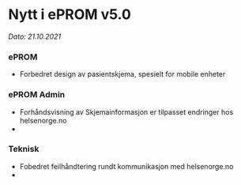 # Nytt i ePROM v5.0
*Dato: 21.10.2021*

### ePROM
* Forbedret design av pasientskjema, spesielt for mobile enheter

### ePROM Admin
* Forhåndsvisning av Skjemainformasjon er tilpasset endringer hos helsenorge.no
* 

### Teknisk
* Fobedret feilhåndtering rundt kommunikasjon med helsenorge.no
* 

